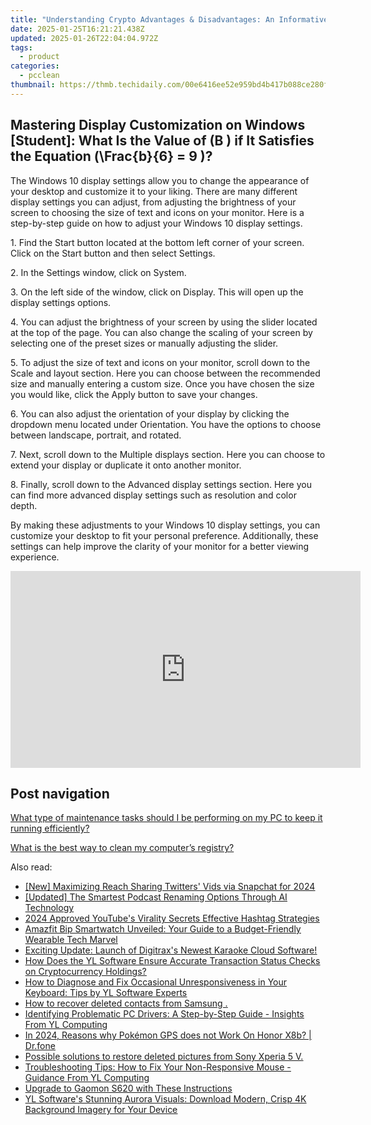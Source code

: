 ```yaml
---
title: "Understanding Crypto Advantages & Disadvantages: An Informative Guide by YL Software"
date: 2025-01-25T16:21:21.438Z
updated: 2025-01-26T22:04:04.972Z
tags:
  - product
categories:
  - pcclean
thumbnail: https://thmb.techidaily.com/00e6416ee52e959bd4b417b088ce280ff84f1d381398bcbde7f933c522e87849.jpg
---
```


## Mastering Display Customization on Windows [Student]: What Is the Value of \(B \) if It Satisfies the Equation \(\Frac{b}{6} = 9 \)?

The Windows 10 display settings allow you to change the appearance of your desktop and customize it to your liking. There are many different display settings you can adjust, from adjusting the brightness of your screen to choosing the size of text and icons on your monitor. Here is a step-by-step guide on how to adjust your Windows 10 display settings. 

1\. Find the Start button located at the bottom left corner of your screen. Click on the Start button and then select Settings.

2\. In the Settings window, click on System.

3\. On the left side of the window, click on Display. This will open up the display settings options. 

4\. You can adjust the brightness of your screen by using the slider located at the top of the page. You can also change the scaling of your screen by selecting one of the preset sizes or manually adjusting the slider.

5\. To adjust the size of text and icons on your monitor, scroll down to the Scale and layout section. Here you can choose between the recommended size and manually entering a custom size. Once you have chosen the size you would like, click the Apply button to save your changes.

6\. You can also adjust the orientation of your display by clicking the dropdown menu located under Orientation. You have the options to choose between landscape, portrait, and rotated.

7\. Next, scroll down to the Multiple displays section. Here you can choose to extend your display or duplicate it onto another monitor.

8\. Finally, scroll down to the Advanced display settings section. Here you can find more advanced display settings such as resolution and color depth. 

By making these adjustments to your Windows 10 display settings, you can customize your desktop to fit your personal preference. Additionally, these settings can help improve the clarity of your monitor for a better viewing experience.

<!-- affiliate ads begin -->
<iframe width="560" height="315" src="https://www.youtube.com/embed/rdNq2Sp031s?si=3FcJa3dQLraUDHKv" title="YouTube video player" frameborder="0" allow="accelerometer; autoplay; clipboard-write; encrypted-media; gyroscope; picture-in-picture; web-share" referrerpolicy="strict-origin-when-cross-origin" allowfullscreen></iframe>
<!-- affiliate ads end -->

## Post navigation

[What type of maintenance tasks should I be performing on my PC to keep it running efficiently?](https://tools.techidaily.com/pcclean/products/)

[What is the best way to clean my computer’s registry?](https://tools.techidaily.com/pcclean/products/)

<ins class="adsbygoogle"
     style="display:block"
     data-ad-format="autorelaxed"
     data-ad-client="ca-pub-7571918770474297"
     data-ad-slot="1223367746"></ins>

<ins class="adsbygoogle"
     style="display:block"
     data-ad-client="ca-pub-7571918770474297"
     data-ad-slot="8358498916"
     data-ad-format="auto"
     data-full-width-responsive="true"></ins>

<span class="atpl-alsoreadstyle">Also read:</span>
<div><ul>
<li><a href="https://twitter-clips.techidaily.com/new-maximizing-reach-sharing-twitters-vids-via-snapchat-for-2024/"><u>[New] Maximizing Reach Sharing Twitters' Vids via Snapchat for 2024</u></a></li>
<li><a href="https://fox-info.techidaily.com/updated-the-smartest-podcast-renaming-options-through-ai-technology/"><u>[Updated] The Smartest Podcast Renaming Options Through AI Technology</u></a></li>
<li><a href="https://youtube-lab.techidaily.com/approved-youtubes-virality-secrets-effective-hashtag-strategies/"><u>2024 Approved YouTube's Virality Secrets Effective Hashtag Strategies</u></a></li>
<li><a href="https://buynow-help.techidaily.com/amazfit-bip-smartwatch-unveiled-your-guide-to-a-budget-friendly-wearable-tech-marvel/"><u>Amazfit Bip Smartwatch Unveiled: Your Guide to a Budget-Friendly Wearable Tech Marvel</u></a></li>
<li><a href="https://win-hot.techidaily.com/exciting-update-launch-of-digitraxs-newest-karaoke-cloud-software/"><u>Exciting Update: Launch of Digitrax's Newest Karaoke Cloud Software!</u></a></li>
<li><a href="https://win-fantastic.techidaily.com/how-does-the-yl-software-ensure-accurate-transaction-status-checks-on-cryptocurrency-holdings/"><u>How Does the YL Software Ensure Accurate Transaction Status Checks on Cryptocurrency Holdings?</u></a></li>
<li><a href="https://win-hot.techidaily.com/how-to-diagnose-and-fix-occasional-unresponsiveness-in-your-keyboard-tips-by-yl-software-experts/"><u>How to Diagnose and Fix Occasional Unresponsiveness in Your Keyboard: Tips by YL Software Experts</u></a></li>
<li><a href="https://blog-min.techidaily.com/how-to-recover-deleted-contacts-from-samsung-by-fonelab-android-recover-contacts/"><u>How to recover deleted contacts from Samsung .</u></a></li>
<li><a href="https://win-hot.techidaily.com/identifying-problematic-pc-drivers-a-step-by-step-guide-insights-from-yl-computing/"><u>Identifying Problematic PC Drivers: A Step-by-Step Guide - Insights From YL Computing</u></a></li>
<li><a href="https://pokemon-go-android.techidaily.com/in-2024-reasons-why-pokemon-gps-does-not-work-on-honor-x8b-drfone-by-drfone-virtual-android/"><u>In 2024, Reasons why Pokémon GPS does not Work On Honor X8b? | Dr.fone</u></a></li>
<li><a href="https://review-topics.techidaily.com/possible-solutions-to-restore-deleted-pictures-from-sony-xperia-5-v-by-fonelab-android-recover-pictures/"><u>Possible solutions to restore deleted pictures from Sony Xperia 5 V.</u></a></li>
<li><a href="https://win-hot.techidaily.com/troubleshooting-tips-how-to-fix-your-non-responsive-mouse-guidance-from-yl-computing/"><u>Troubleshooting Tips: How to Fix Your Non-Responsive Mouse - Guidance From YL Computing</u></a></li>
<li><a href="https://driver-install.techidaily.com/upgrade-to-gaomon-s620-with-these-instructions/"><u>Upgrade to Gaomon S620 with These Instructions</u></a></li>
<li><a href="https://win-hot.techidaily.com/yl-softwares-stunning-aurora-visuals-download-modern-crisp-4k-background-imagery-for-your-device/"><u>YL Software's Stunning Aurora Visuals: Download Modern, Crisp 4K Background Imagery for Your Device</u></a></li>
</ul></div>

